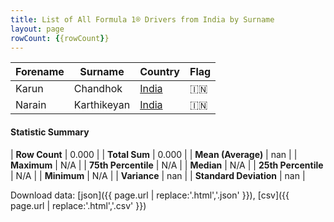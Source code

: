 ```yaml
---
title: List of All Formula 1® Drivers from India by Surname
layout: page
rowCount: {{rowCount}}
---
```


| Forename | Surname | Country | Flag |
|--|--|--|--|
| Karun | Chandhok | [India](/f1/countries/india) | 🇮🇳 |
| Narain | Karthikeyan | [India](/f1/countries/india) | 🇮🇳 |

#### Statistic Summary

| **Row Count** | 0.000 |
| **Total Sum** | 0.000 |
| **Mean (Average)** | nan |
| **Maximum** | N/A |
| **75th Percentile** | N/A |
| **Median** | N/A |
| **25th Percentile** | N/A |
| **Minimum** | N/A |
| **Variance** | nan |
| **Standard Deviation** | nan |

Download data: [json]({{ page.url | replace:'.html','.json' }}), [csv]({{ page.url | replace:'.html','.csv' }})
